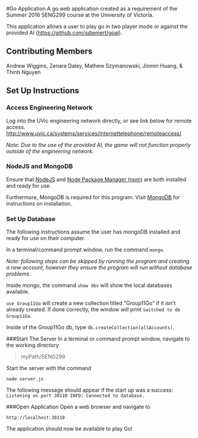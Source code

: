 #Go Application
A go web application created as a requirement of the Summer 2016 SENG299 course at the University of Victoria.

This application allows a user to play go in two player mode or against the provided AI (https://github.com/sdiemert/goai).

## Contributing Members
Andrew Wiggins, Zenara Daley, Mathew Szymanowski, Jinmin Huang, & Thinh Nguyen

## Set Up Instructions
### Access Engineering Network
Log into the UVic engineering network directly, or see link below for remote access. 
http://www.uvic.ca/systems/services/internettelephone/remoteaccess/

*Note: Due to the use of the provided AI, the game will not function properly outside of the engineering network.*

### NodeJS and MongoDB
Ensure that [NodeJS](https://nodejs.org/en/) and [Node Package Manager (npm)](https://www.npmjs.com) are both installed and ready for use. 

Furthermore, MongoDB is required for this program. Visit [MongoDB](https://www.mongodb.com) for instructions on installation.

### Set Up Database
The following instructions assume the user has mongoDB installed and ready for use on their computer.

In a terminal/command prompt window, run the command `mongo`. 

*Note: following steps can be skipped by running the program and creating a new account, however they ensure the program will run without database problems.*

Inside mongo, the command `show dbs` will show the local databases available. 

`use Group11Go` will create a new collection titled "Group11Go" if it isn't already created. If done correctly, the window will print ```switched to db Group11Go```.

Inside of the Group11Go db, type `db.createCollection(allAccounts)`.

###Start The Server
In a terminal or command prompt window, navigate to the working directory 

>myPath/SENG299

Start the server with the command 

```
node server.js
```

The following message should appear if the start up was a success: `Listening on port 30110 INFO: Connected to database.`

###Open Application
Open a web browser and navigate to
```
http://localhost:30110
```
The application should now be available to play Go!
